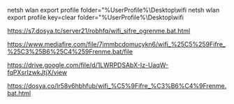 
netsh wlan export profile folder="%UserProfile%\Desktop\wifi
netsh wlan export profile key=clear folder="%UserProfile%\Desktop\wifi


https://s7.dosya.tc/server21/robhfq/wifi_sifre_ogrenme.bat.html

https://www.mediafire.com/file/7jmmbcdomucykn6/wifi_%25C5%259Fifre_%25C3%25B6%25C4%259Frenme.bat/file

https://drive.google.com/file/d/1LWRPDSAbX-Iz-UaqW-fqPXsrIzwkJtjX/view

https://dosya.co/lr58v6hbhfub/wifi_%C5%9Fifre_%C3%B6%C4%9Frenme.bat.html
